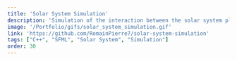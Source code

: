 ```yaml
---
title: 'Solar System Simulation'
description: 'Simulation of the interaction between the solar system planets made in C++. The orbits are assumed to be circular, equidistant and in the same plane.'
image: '/Portfolio/gifs/solar_system_simulation.gif'
link: 'https://github.com/RomainPierre7/solar-system-simulation'
tags: ["C++", "SFML", "Solar System", "Simulation"]
order: 30
---
```

